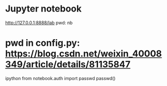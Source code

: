 # Jupyter notebook
http://127.0.0.1:8888/lab
pwd: nb

# pwd in config.py: https://blog.csdn.net/weixin_40008349/article/details/81135847
ipython
from notebook.auth import passwd
passwd()
